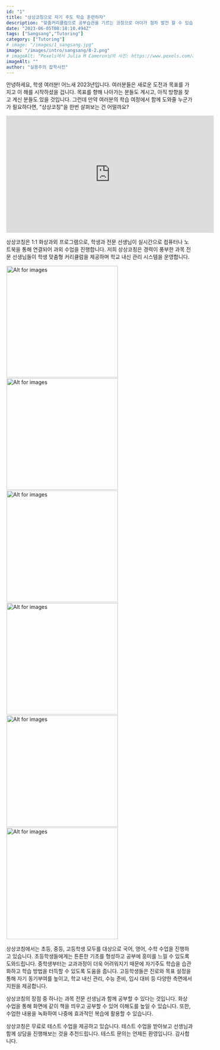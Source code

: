 ```yaml
---
id: "1"
title: "상상코칭으로 자기 주도 학습 훈련하자"
description: "맞춤커리큘럼으로 공부습관을 기르는 코칭으로 아이가 점차 발전 할 수 있습니다."
date: "2023-06-05T08:18:10.494Z"
tags: ["Sangsang","Tutoring"]
category: ["Tutoring"]
# image: "/images/1_sangsang.jpg"
image: "/images/intro/sangsang/8-2.png"
# imageAlt: "Pexels에서 Julia M Cameron님의 사진: https://www.pexels.com/ko-kr/photo/4144224/"
imageAlt: ""
author: "실용주의 잡학사전"
---
```


<p className="mb-3 font-light text-gray-500 dark:text-gray-400 first-line:uppercase first-line:tracking-widest first-letter:text-7xl first-letter:font-bold first-letter:text-gray-900 dark:first-letter:text-gray-100 first-letter:mr-3 first-letter:float-left">
안녕하세요, 학생 여러분! 어느새 2023년입니다. 여러분들은 새로운 도전과 목표를 가지고 이 해를 시작하셨을 겁니다. 목표를 향해 나아가는 분들도 계시고, 아직 방향을 찾고 계신 분들도 있을 것입니다. 그런데 만약 여러분의 학습 여정에서 함께 도와줄 누군가가 필요하다면, "상상코칭"을 한번 살펴보는 건 어떨까요?
</p>

<div className="flex justify-center">
  <iframe width="560" height="315" src="https://www.youtube.com/embed/HTI7UanlnYk" title="YouTube video player" frameborder="0" allow="accelerometer; autoplay; clipboard-write; encrypted-media; gyroscope; picture-in-picture; web-share" allowfullscreen></iframe>
</div>
<p className="font-light text-gray-500 dark:text-gray-400">
상상코칭은 1:1 화상과외 프로그램으로, 학생과 전문 선생님이 실시간으로 컴퓨터나 노트북을 통해 연결되어 과외 수업을 진행합니다. 저희 상상코칭은 경력이 풍부한 과목 전문 선생님들이 학생 맞춤형 커리큘럼을 제공하며 학교 내신 관리 시스템을 운영합니다.
</p>
<div className="relative">
  <!-- <div className="flex" style="transform:translateX(-600px)"> -->
  <div className="flex flex-wrap justify-center not-prose">
    <img
        height="300px"
        width="300px"
        className="cover "
        style="margin:1px"
        alt="Alt for images"
        src="/images/business/sangsang/review01.png"
    />
    <img
        height="300px"
        width="300px"
        className="cover  "
        style="margin:1px"
        alt="Alt for images"
        src="/images/business/sangsang/review02.png"
    />
    <img
        height="300px"
        width="300px"
        className="cover  "
        style="margin:1px"
        alt="Alt for images"
        src="/images/business/sangsang/review03.png"
    />
    <img
        height="300px"
        width="300px"
        className="cover  "
        style="margin:1px"
        alt="Alt for images"
        src="/images/business/sangsang/review04.png"
    />
    <img
        height="300px"
        width="300px"
        className="cover  "
        style="margin:1px"
        alt="Alt for images"
        src="/images/business/sangsang/review05.png"
    />
    <img
        height="300px"
        width="300px"
        className="cover  "
        style="margin:1px"
        alt="Alt for images"
        src="/images/business/sangsang/review06.png"
    />
  </div>
</div>
<p className="font-light text-gray-500 dark:text-gray-400">
상상코칭에서는 초등, 중등, 고등학생 모두를 대상으로 국어, 영어, 수학 수업을 진행하고 있습니다. 초등학생들에게는 튼튼한 기초를 형성하고 공부에 흥미를 느낄 수 있도록 도와드립니다. 중학생부터는 교과과정이 더욱 어려워지기 때문에 자기주도 학습을 습관화하고 학습 방법을 터득할 수 있도록 도움을 줍니다. 고등학생들은 진로와 목표 설정을 통해 자기 동기부여를 높이고, 학교 내신 관리, 수능 준비, 입시 대비 등 다양한 측면에서 지원을 제공합니다.
</p>
<p className="font-light text-gray-500 dark:text-gray-400">
상상코칭의 장점 중 하나는 과목 전문 선생님과 함께 공부할 수 있다는 것입니다. 화상 수업을 통해 화면에 같이 책을 띄우고 공부할 수 있어 이해도를 높일 수 있습니다. 또한, 수업한 내용을 녹화하여 나중에 효과적인 복습에 활용할 수 있습니다.
</p>
<p className="font-light text-gray-500 dark:text-gray-400">
상상코칭은 무료로 테스트 수업을 제공하고 있습니다. 테스트 수업을 받아보고 선생님과 함께 상담을 진행해보는 것을 추천드립니다. 테스트 문의는 언제든 환영입니다.
감사합니다.
</p>
<!-- <div className="py-3.5 text-left font-normal rounded-bl-[10px] rounded-br-[10px] bg-[rgba(235,242,254,1)] text-[rgba(35,46,82,1)]">
  <img
      height="324px"
      width="1424px"
      className="cover"
      alt="Alt for images"
      src="https://source.unsplash.com/random/100x100"
  />
  <p className="text-xs leading-normal text-center uppercase">
      Image caption or credit
  </p>
</div>
<div className="gap-2.5 p-4 border-t-4 border-blue-500  rounded-lg text-left font-medium drop-shadow-lg bg-[rgba(235,242,254,1)] text-[rgba(35,46,82,1)]">
  <p className="p-2 text-[22px]">
    Design comps, layouts, wireframes will your clients accept that you go about things the facile way? Authorities in our business will tell in no uncertain terms that Lorem Ipsum is that huge, huge no no to forswear forever.
  </p>
</div> -->
